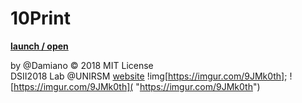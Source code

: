 # 10Print
**[launch / open](http://dsii-2018-unirsm.github.io/Damiano92/10Print/Porting_10Print_Processing/)**

by @Damiano © 2018 MIT License  
DSII2018 Lab @UNIRSM [website](http://dsii-2018-unirsm.github.io)
!img[https://imgur.com/9JMk0th];
![https://imgur.com/9JMk0th](
"https://imgur.com/9JMk0th")
